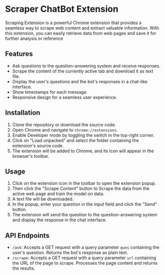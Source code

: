 
# Scraper ChatBot Extension
Scraping Extension is a powerful Chrome extension that provides a seamless way to scrape web content and extract valuable information. With this extension, you can easily retrieve data from web pages and save it for further analysis or reference

## Features
- Ask questions to the question-answering system and receive responses.
- Scrape the content of the currently active tab and download it as text file.
- Display the user's questions and the bot's responses in a chat-like interface.
- Show timestamps for each message.
- Responsive design for a seamless user experience.

## Installation
1. Clone the repository or download the source code.
2. Open Chrome and navigate to `chrome://extensions`.
3. Enable Developer mode by toggling the switch in the top-right corner.
4. Click on "Load unpacked" and select the folder containing the extension's source code.
5. The extension will be added to Chrome, and its icon will appear in the browser's toolbar.

## Usage
1. Click on the extension icon in the toolbar to open the extension popup.
2. Then click the "Scrape Content" button to Scrape the data from the active web page and train the model on data.
3. A text file will be downloaded.
4. In the popup, enter your question in the input field and click the "Send" button.
5. The extension will send the question to the question-answering system and display the response in the chat interface.


## API Endpoints
- `/ask`: Accepts a GET request with a query parameter `ques` containing the user's question. Returns the bot's response as plain text.
- `/scrape`: Accepts a GET request with a query parameter `url` containing the URL of the page to scrape. Processes the page content and returns the results.
